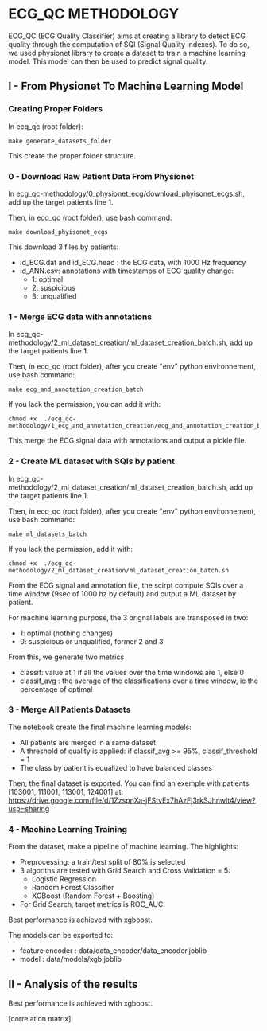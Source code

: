 # ECG_QC METHODOLOGY


ECG_QC (ECG Quality Classifier) aims at creating a library to detect ECG quality through the computation of SQI (Signal Quality Indexes). To do so, we used physionet library to create a dataset to train a machine learning model. This model can then be used to predict signal quality.

## I - From Physionet To Machine Learning Model

### Creating Proper Folders

In ecq_qc (root folder):

```
make generate_datasets_folder
```

This create the proper folder structure.

### 0 - Download Raw Patient Data From Physionet

In ecg_qc-methodology/0_physionet_ecg/download_phyisonet_ecgs.sh, add up the target patients line 1. 

Then, in ecq_qc (root folder), use bash command:

```
make download_phyisonet_ecgs
```

This download 3 files by patients: 
- id_ECG.dat and id_ECG.head : the ECG data, with 1000 Hz frequency
- id_ANN.csv: annotations with timestamps of ECG quality change:
    - 1: optimal
    - 2: suspicious
    - 3: unqualified

### 1 - Merge ECG data with annotations

In ecg_qc-methodology/2_ml_dataset_creation/ml_dataset_creation_batch.sh, add up the target patients line 1.

Then, in ecq_qc (root folder), after you create "env" python environnement, use bash command:

```
make ecg_and_annotation_creation_batch
```

If you lack the permission, you can add it with:
```
chmod +x  ./ecg_qc-methodology/1_ecg_and_annotation_creation/ecg_and_annotation_creation_batch.sh
```

This merge the ECG signal data with annotations and output a pickle file.


### 2 - Create ML dataset with SQIs by patient

In ecg_qc-methodology/2_ml_dataset_creation/ml_dataset_creation_batch.sh, add up the target patients line 1.

Then, in ecq_qc (root folder), after you create "env" python environnement, use bash command:

```
make ml_datasets_batch
```

If you lack the permission, add it with:
```
chmod +x  ./ecg_qc-methodology/2_ml_dataset_creation/ml_dataset_creation_batch.sh
```

From the ECG signal and annotation file, the scirpt compute SQIs over a time window (9sec of 1000 hz by default) and output a ML dataset by patient.

For machine learning purpose, the 3 orignal labels are transposed in two:
- 1: optimal (nothing changes)
- 0: suspicious or unqualified, former 2 and 3

From this, we generate two metrics
- classif: value at 1 if all  the values over the time windows are 1, else 0
- classif_avg : the average of the classifications over a time window, ie the percentage of optimal

### 3 - Merge All Patients Datasets

The notebook create the final machine learning models:
- All patients are merged in a same dataset
- A threshold of quality is applied: if classif_avg >= 95%, classif_threshold = 1
- The class by patient is equalized to have balanced classes

Then, the final dataset is exported. You can find an exemple with patients [103001, 111001, 113001, 124001] at:
https://drive.google.com/file/d/1ZzspnXa-jFStvEx7hAzFj3rkSJhnwlt4/view?usp=sharing


### 4 - Machine Learning Training

From the dataset, make a pipeline of machine learning. The highlights:
- Preprocessing: a train/test split of 80% is selected
- 3 algoriths are tested with Grid Search and Cross Validation = 5:
    - Logistic Regression
    - Random Forest Classifier
    - XGBoost (Random Forest + Boosting)
- For Grid Search, target metrics is ROC_AUC.

Best performance is achieved with xgboost.

The models can be exported to:
- feature encoder : data/data_encoder/data_encoder.joblib
- model : data/models/xgb.joblib

## II - Analysis of the results

Best performance is achieved with xgboost.

[correlation matrix]